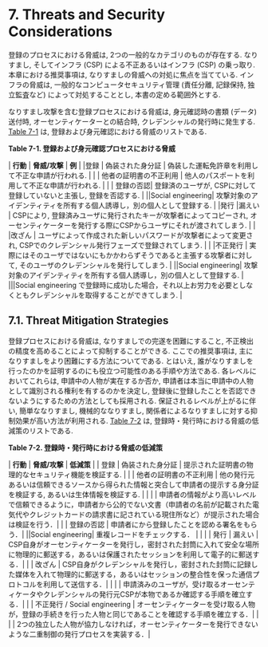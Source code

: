 <a name="sec7"></a>

# 7. Threats and Security Considerations

登録のプロセスにおける脅威は, 2つの一般的なカテゴリのものが存在する. なりすまし, そしてインフラ (CSP) による不正あるいはインフラ (CSP) の乗っ取り. 本章における推奨事項は, なりすましの脅威への対処に焦点を当てている. インフラの脅威は, 一般的なコンピュータセキュリティ管理 (責任分離, 記録保持, 独立監査など) によって対処することとし, 本書の定める範囲外とする.

<!-- There are two general categories of threats to the enrollment process: impersonation and either compromise or malfeasance of the infrastructure (CSPs). This recommendation focuses on addressing impersonation threats. Infrastructure threats are addressed by normal computer security controls (e.g., separation of duties, record keeping, independent audits) and are outside the scope of this document. -->

なりすまし攻撃を含む登録プロセスにおける脅威は, 身元確認時の書類 (データ) 送付時, オーセンティケーターとの結合時, クレデンシャルの発行時に発生する. [Table 7-1](#63aSec7-Table1) は, 登録および身元確認における脅威のリストである.

<!-- The threats to the enrollment process include impersonation attacks and threats to the transport mechanisms for identity proofing, and authenticator binding, and credential issuance. [Table 7-1](#63aSec7-Table1) lists the threats related to enrollment and identity proofing. -->

<a name="63aSec7-Table1"></a>

<div class="text-center" markdown="1">

**Table 7-1.  登録および身元確認プロセスにおける脅威**
<!-- **Table 7-1.  Enrollment and Identity Proofing Threats** -->

</div>

| **行動**   |     **脅威/攻撃**  | **例** |
|登録 | 偽装された身分証 | 偽装した運転免許章を利用して不正な申請が行われる. |
| | 他者の証明書の不正利用 | 他人のパスポートを利用して不正な申請が行われる. |
| | 登録の否認| 登録済のユーザが, CSPに対して登録していないと主張し, 登録を否認する. |
||Social engineering| 攻撃対象のアイデンティティを所有する個人誘導し，別の個人として登録する. |
|発行 |漏えい | CSPにより, 登録済みユーザに発行されたキーが攻撃者によってコピーされ, オーセンティケーターを発行する際にCSPからユーザにそれが渡されてしまう. |
| |改ざん | ユーザによって作成された新しいパスワードが攻撃者によって変更され, CSPでのクレデンシャル発行フェーズで登録されてしまう. |
| |不正発行 | 実際にはそのユーザではないにもかかわらずそうであると主張する攻撃者に対して, そのユーザのクレデンシャルを発行してしまう. |
||Social engineering| 攻撃対象のアイデンティティを所有する個人誘導し，別の個人として登録する. |
|||Social engineering で登録時に成功した場合，それ以上お労力を必要としなくともクレデンシャルを取得することができてしまう. |

<!--
|**Activity**   |     **Threat/Attack**  | **Example** |
|---------------|------------------------|------------------|
|Enrollment | Falsified identity proofing evidence | An applicant claims an incorrect identity by using a forged driver's license.|
| | Fraudulent use of another's identity | An applicant uses a passport associated with a different individual
| | Repudiation of enrollment | A subscriber denies enrollment, claiming that he or she did not enroll with the CSP.|
||Social engineering|A malicious applicant manipulates an individual responsible for identity proofing in order to be enrolled as another individual.
|Issuance|Disclosure | A key created by the CSP for a Subscriber is copied by an attacker as it is transported from the CSP to the subscriber during authenticator issuance.|
| |Tampering | A new password created by the subscriber is modified by an attacker as it is being submitted to the CSP during the credential issuance phase.
| |Unauthorized issuance | A person claiming to be the subscriber (but in reality is not the subscriber) is issued credentials for that subscriber.
||Social engineering|A malicious person manipulates an individual responsible for issuance in order to obtain a credential bound to another, valid subscriber.
|||If social engineering was successful at enrollment, obtaining a credential requires no extra effort.
-->

## 7.1. Threat Mitigation Strategies

登録プロセスにおける脅威は, なりすましでの完遂を困難にすること, 不正検出の精度を高めることによって抑制することができる. ここでの推奨事項は, 主になりすましをより困難にする方法についてである. とはいえ, 誰がなりすましを行ったのかを証明するのにも役立つ可能性のある手順や方法である. 各レベルにおいてこれらは, 申請中の人物が実在するか否か, 申請者は本当に申請中の人物として識別される権利を有するのかを決定し, 登録後に登録したことを否認できないようにするための方法としても採用される. 保証されるレベルが上がるに伴い, 簡単ななりすまし, 機械的ななりすまし, 関係者によるなりすましに対する抑制効果が高い方法が利用される. [Table 7-2](#63aSec7-Table2) は, 登録時・発行時における脅威の低減策のリストである.

<!-- Enrollment threats can be deterred by making impersonation more difficult to accomplish or by increasing the likelihood of detection. This recommendation deals primarily with methods for making impersonation more difficult; however, it does prescribe certain methods and procedures that may help to prove who carried out an impersonation. At each level, methods are employed to determine that a person with the claimed identity exists, that the Applicant is the person who is entitled to the claimed identity, and that the Applicant cannot later repudiate the enrollment. As the level of assurance increases, the methods employed provide increasing resistance to casual, systematic and
insider impersonation. [Table 7-2](#63aSec7-Table2) lists strategies for mitigating threats
to the enrollment and issuance processes. -->


<a name="63aSec7-Table2"></a>

<div class="text-center" markdown="1">

**Table 7-2.  登録時・発行時における脅威の低減策**
<!-- **Table 7-2.  Enrollment and Issuance Threat Mitigation Strategies** -->

</div>

| **行動**   |     **脅威/攻撃**  | **低減策** |
| 登録 | 偽装された身分証 | 提示された証明書の物理的なセキュリティ機能を検証する. |
| | 他者の証明書の不正利用 | 他の発行元あるいは信頼できるソースから得られた情報と突合して申請者の提示する身分証を検証する, あるいは生体情報を検証する. |
| | | 申請者の情報がより高いレベルで信頼できるように，申請者から公的でない文書（申請者の名前が記載された電気代やクレジットカードの請求書に記されている現住所など）が提示された場合は検証を行う．|
| | 登録の否認 | 申請者にから登録したことを認める署名をもらう．|
||Social engineering| 重複レコードをチェックする．
| | |
| 発行 | 漏えい | CSP自身がオーセンティケーターを発行し，密封された封筒に入れて安全な場所に物理的に郵送する，あるいは保護されたセッションを利用して電子的に郵送する．|
| | 改ざん | CSP自身がクレデンシャルを発行し，密封された封筒に記録した媒体を入れて物理的に郵送する，あるいはセッションの整合性を保った通信プロトコルを利用して送信する．|
| | | 申請済みのユーザが，受け取るオーセンティケータやクレデンシャルの発行元CSPが本物であるか確認する手順を確立する．|
| | 不正発行 / Social engineering | オーセンティケーターを受け取る人物が，登録の手続きを行った人物と同じであることを確認する手順を確立する．|
| | | 2つの独立した人物が協力しなければ，オーセンティケーターを発行できないような二重制御の発行プロセスを実装する．|

<!--
| **Activity** | **Threat/Attack** | **Mitigation Strategy** |
|--------------|-------------------|-------------------------|
| Enrollment | Falsified identity proofing evidence | CSP validates physical security features of presented evidence.
| | | CSP validates personal details in the evidence with the issuer or other authoritative source.
| | Fraudulent use of another's identity | CSP verifies identity evidence or biometric of applicant against information on evidence or obtained from issuer or other authoritative source.
| | | Verify Applicant-provided non-government issued documentation (e.g. electricity bills in the name of the Applicant with the current address of the Applicant printed on the bill, or a credit card bill) to help in achieving a higher level of confidence in the identity of the applicant. |
| | Repudiation of enrollment | Have the applicant sign a form acknowledging participation in the enrollment activity. |
||Social engineering|Duplicate records check.
| |
| Issuance | Disclosure | Issue the authenticator in person, physically mail it in a sealed envelope to a secure location, or use a protected session to send the authenticator electronically.
| | Tampering | Issue credentials in person, physically mailing storage media in a sealed envelope, or through the use of a communication protocol that protects the integrity of the session data.
| | | Establish a procedure that allows the Subscriber to authenticate the CSP as the source of any authenticator and credential data that he or she may receive.
| | Unauthorized issuance/Social engineering | Establish procedures to ensure that the individual who receives the authenticator is the same individual who participated in the enrollment procedure.
| | | Implement a dual-control issuance process that ensures two independent individuals shall cooperate in order to issue an authenticator.
-->
